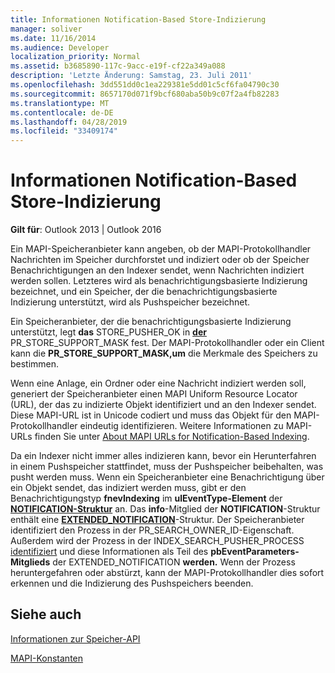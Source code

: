 ```yaml
---
title: Informationen Notification-Based Store-Indizierung
manager: soliver
ms.date: 11/16/2014
ms.audience: Developer
localization_priority: Normal
ms.assetid: b3685890-117c-9acc-e19f-cf22a349a088
description: 'Letzte Änderung: Samstag, 23. Juli 2011'
ms.openlocfilehash: 3dd551dd0c1ea229381e5dd01c5cf6fa04790c30
ms.sourcegitcommit: 8657170d071f9bcf680aba50b9c07f2a4fb82283
ms.translationtype: MT
ms.contentlocale: de-DE
ms.lasthandoff: 04/28/2019
ms.locfileid: "33409174"
---
```

# <a name="about-notification-based-store-indexing"></a>Informationen Notification-Based Store-Indizierung

  
  
**Gilt für**: Outlook 2013 | Outlook 2016 
  
Ein MAPI-Speicheranbieter kann angeben, ob der MAPI-Protokollhandler Nachrichten im Speicher durchforstet und indiziert oder ob der Speicher Benachrichtigungen an den Indexer sendet, wenn Nachrichten indiziert werden sollen. Letzteres wird als benachrichtigungsbasierte Indizierung bezeichnet, und ein Speicher, der die benachrichtigungsbasierte Indizierung unterstützt, wird als Pushspeicher bezeichnet.
  
Ein Speicheranbieter, der die benachrichtigungsbasierte Indizierung unterstützt, legt **das** STORE_PUSHER_OK in **[der](pidtagstoresupportmask-canonical-property.md)** PR_STORE_SUPPORT_MASK fest. Der MAPI-Protokollhandler oder ein Client kann die **PR_STORE_SUPPORT_MASK,um** die Merkmale des Speichers zu bestimmen. 
  
Wenn eine Anlage, ein Ordner oder eine Nachricht indiziert werden soll, generiert der Speicheranbieter einen MAPI Uniform Resource Locator (URL), der das zu indizierte Objekt identifiziert und an den Indexer sendet. Diese MAPI-URL ist in Unicode codiert und muss das Objekt für den MAPI-Protokollhandler eindeutig identifizieren. Weitere Informationen zu MAPI-URLs finden Sie unter [About MAPI URLs for Notification-Based Indexing](about-mapi-urls-for-notification-based-indexing.md).
  
Da ein Indexer nicht immer alles indizieren kann, bevor ein Herunterfahren in einem Pushspeicher stattfindet, muss der Pushspeicher beibehalten, was pusht werden muss. Wenn ein Speicheranbieter eine Benachrichtigung über ein Objekt sendet, das indiziert werden muss, gibt er den Benachrichtigungstyp **fnevIndexing** im **ulEventType-Element** der **[NOTIFICATION-Struktur](notification.md)** an. Das **info**-Mitglied der **NOTIFICATION**-Struktur enthält eine **[EXTENDED_NOTIFICATION](extended_notification.md)**-Struktur. Der Speicheranbieter identifiziert den **[](pidtagsearchownerid-canonical-property.md)** Prozess in der PR_SEARCH_OWNER_ID-Eigenschaft. Außerdem wird der Prozess in der INDEX_SEARCH_PUSHER_PROCESS [identifiziert](index_search_pusher_process.md) und diese Informationen als Teil des **pbEventParameters-Mitglieds** der EXTENDED_NOTIFICATION **werden.** Wenn der Prozess heruntergefahren oder abstürzt, kann der MAPI-Protokollhandler dies sofort erkennen und die Indizierung des Pushspeichers beenden. 
  
## <a name="see-also"></a>Siehe auch



[Informationen zur Speicher-API](about-the-store-api.md)
  
[MAPI-Konstanten](mapi-constants.md)

